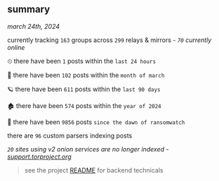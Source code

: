 
## summary
_march 24th, 2024_

currently tracking `163` groups across `299` relays & mirrors - _`70` currently online_

⏲ there have been `1` posts within the `last 24 hours`

🦈 there have been `102` posts within the `month of march`

🪐 there have been `611` posts within the `last 90 days`

🏚 there have been `574` posts within the `year of 2024`

🦕 there have been `9856` posts `since the dawn of ransomwatch`

there are `96` custom parsers indexing posts

_`20` sites using v2 onion services are no longer indexed - [support.torproject.org](https://support.torproject.org/onionservices/v2-deprecation/)_

> see the project [README](https://github.com/joshhighet/ransomwatch#ransomwatch--) for backend technicals
